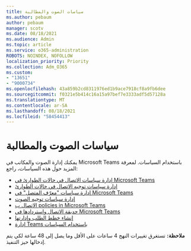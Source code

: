 ```yaml
---
title: سياسات الصوت والمطالبة
ms.author: pebaum
author: pebaum
manager: scotv
ms.date: 08/18/2021
ms.audience: Admin
ms.topic: article
ms.service: o365-administration
ROBOTS: NOINDEX, NOFOLLOW
localization_priority: Priority
ms.collection: Adm_O365
ms.custom:
- "13651"
- "9000734"
ms.openlocfilehash: 43a859b2cd8311976ed1b9ace7918cf8a9fb6dee
ms.sourcegitcommit: f0321e5b414c16a15a97bef7e3333adf5d57128a
ms.translationtype: MT
ms.contentlocale: ar-SA
ms.lasthandoff: 08/18/2021
ms.locfileid: "58454413"
---
```

# <a name="voice-and-calling-policies"></a>سياسات الصوت والمطالبة

يمكنك إدارة الصوت والمكاتب في Microsoft Teams باستخدام السياسات. لمعرفة المزيد حول هذه السياسات، راجع:

- [إدارة سياسات الاتصال في حالات الطوارئ في Microsoft Teams](https://docs.microsoft.com/microsoftteams/manage-emergency-calling-policies)
- [إدارة سياسات توجيه الاتصال في حالات الطوارئ](https://docs.microsoft.com/microsoftteams/manage-emergency-call-routing-policies)
- [إدارة سياسات "معرّف المتصل" في Microsoft Teams](https://docs.microsoft.com/microsoftteams/caller-id-policies)
- [إدارة سياسات توجيه الصوت](https://docs.microsoft.com/microsoftteams/manage-voice-routing-policies)
- [الاتصال ب policies in Microsoft Teams](https://docs.microsoft.com/microsoftteams/teams-calling-policy)
- [حديقة الاتصال واستردادها في Microsoft Teams](https://docs.microsoft.com/microsoftteams/call-park-and-retrieve)
- [إنشاء خطط الطلب وإدارتها](https://docs.microsoft.com/microsoftteams/create-and-manage-dial-plans)
- [إدارة Teams باستخدام السياسات](https://docs.microsoft.com/microsoftteams/manage-teams-with-policies)

**ملاحظة:** تستغرق تغييرات النهج 4 ساعات على الأقل وما يصل إلى 48 ساعة لكي يتم إدخالها حيز التنفيذ.